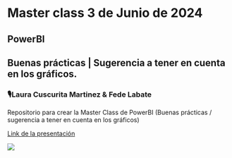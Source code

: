 # Master class 3 de Junio de 2024
## PowerBI 
## Buenas prácticas | Sugerencia a tener en cuenta en los gráficos.
### 🎙️Laura Cuscurita Martinez & Fede Labate

Repositorio para crear la Master Class de PowerBI (Buenas prácticas / sugerencia a tener en cuenta en los gráficos)


[Link de la presentación](https://docs.google.com/presentation/d/1Tmrm9j-texrfbOLVVxzG3MQqEbYBTfP5kYcv2kDoj1g/edit?usp=sharing)

<a target="_blank" href="https://calendar.google.com/calendar/event?action=TEMPLATE&amp;tmeid=YnRjcXFpMTVoNHFvOWYzNm9oNWt1MTY0ZG8gZmhsYWJhdGVAbQ&amp;tmsrc=fhlabate%40gmail.com"><img border="0" src="https://www.google.com/calendar/images/ext/gc_button1_es-419.gif"></a>
